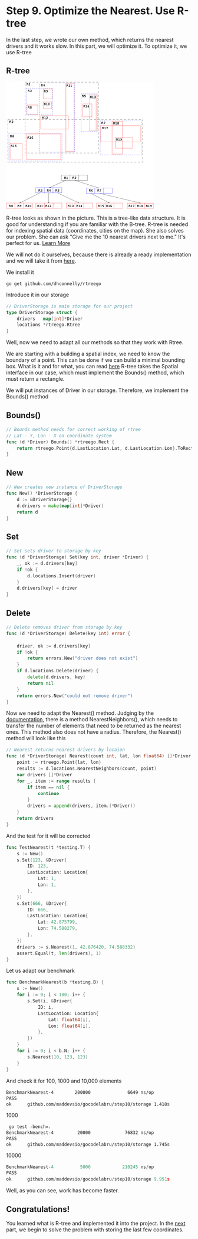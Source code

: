# Step 9. Optimize the Nearest. Use R-tree

In the last step, we wrote our own method, which returns the nearest drivers and it works slow. In this part, we will optimize it. To optimize it, we use R-tree

## R-tree
![](./400px-R-tree.svg.png)

R-tree looks as shown in the picture. This is a tree-like data structure. It is good for understanding if you are familiar with the B-tree. R-tree is needed for indexing spatial data (coordinates, cities on the map). She also solves our problem. She can ask "Give me the 10 nearest drivers next to me." It's perfect for us.
[Learn More](https://ru.wikipedia.org/wiki/R-%D0%B4%D0%B5%D1%80%D0%B5%D0%B2%D0%BE_(%D1%81%D1%82%D1%80%D1%83%D0%BA%D1%82%D1%83%D1%80%D0%B0_%D0%B4%D0%B0%D0%BD%D0%BD%D1%8B%D1%85))

We will not do it ourselves, because there is already a ready implementation and we will take it from [here](https://github.com/dhconnelly/rtreego).


We install it
```
go get github.com/dhconnelly/rtreego
```

Introduce it in our storage
```Go
// DriverStorage is main storage for our project
type DriverStorage struct {
	drivers   map[int]*Driver
	locations *rtreego.Rtree
}

```
Well, now we need to adapt all our methods so that they work with Rtree.

We are starting with a building a spatial index, we need to know the boundary of a point. This can be done if we can build a minimal bounding box. What is it and for what, you can read [here](https://en.wikipedia.org/wiki/Minimum_bounding_rectangle)
R-tree takes the Spatial interface in our case, which must implement the Bounds() method, which must return a rectangle.

We will put instances of Driver in our storage. Therefore, we implement the Bounds() method

## Bounds()
```Go
// Bounds method needs for correct working of rtree
// Lat - Y, Lon - X on coordinate system
func (d *Driver) Bounds() *rtreego.Rect {
	return rtreego.Point{d.LastLocation.Lat, d.LastLocation.Lon}.ToRect(0.01)
}
```

## New
```Go
// New creates new instance of DriverStorage
func New() *DriverStorage {
	d := &DriverStorage{}
	d.drivers = make(map[int]*Driver)
	return d
}
```

## Set
```Go
// Set sets driver to storage by key
func (d *DriverStorage) Set(key int, driver *Driver) {
	_, ok := d.drivers[key]
	if !ok {
		d.locations.Insert(driver)
	}
	d.drivers[key] = driver
}

```

## Delete
```Go
// Delete removes driver from storage by key
func (d *DriverStorage) Delete(key int) error {

	driver, ok := d.drivers[key]
	if !ok {
		return errors.New("driver does not exist")
	}
	if d.locations.Delete(driver) {
		delete(d.drivers, key)
		return nil
	}
	return errors.New("could not remove driver")
}


```
Now we need to adapt the Nearest() method. Judging by the [ documentation](https://godoc.org/github.com/dhconnelly/rtreego), there is a method NearestNeighbors(), which needs to transfer the number of elements that need to be returned as the nearest ones. This method also does not have a radius. Therefore, the Nearest() method will look like this
```Go
// Nearest returns nearest drivers by locaion
func (d *DriverStorage) Nearest(count int, lat, lon float64) []*Driver {
	point := rtreego.Point{lat, lon}
	results := d.locations.NearestNeighbors(count, point)
	var drivers []*Driver
	for _, item := range results {
		if item == nil {
			continue
		}
		drivers = append(drivers, item.(*Driver))
	}
	return drivers
}
```
And the test for it will be corrected
```Go
func TestNearest(t *testing.T) {
	s := New()
	s.Set(123, &Driver{
		ID: 123,
		LastLocation: Location{
			Lat: 1,
			Lon: 1,
		},
	})
	s.Set(666, &Driver{
		ID: 666,
		LastLocation: Location{
			Lat: 42.875799,
			Lon: 74.588279,
		},
	})
	drivers := s.Nearest(1, 42.876420, 74.588332)
	assert.Equal(t, len(drivers), 1)
}
```

Let us adapt our benchmark
```Go
func BenchmarkNearest(b *testing.B) {
	s := New()
	for i := 0; i < 100; i++ {
		s.Set(i, &Driver{
			ID: i,
			LastLocation: Location{
				Lat: float64(i),
				Lon: float64(i),
			},
		})
	}
	for i := 0; i < b.N; i++ {
		s.Nearest(10, 123, 123)
	}
}
```
And check it for 100, 1000 and 10,000 elements
```
BenchmarkNearest-4        200000              6649 ns/op
PASS
ok      github.com/maddevsio/gocodelabru/step10/storage 1.418s
```
1000
```
 go test -bench=.
BenchmarkNearest-4         20000             76832 ns/op
PASS
ok      github.com/maddevsio/gocodelabru/step10/storage 1.745s
```
10000
```Go
BenchmarkNearest-4          5000            210245 ns/op
PASS
ok      github.com/maddevsio/gocodelabru/step10/storage 9.951s
```

Well, as you can see, work has become faster.

## Congratulations!
You learned what is R-tree and implemented it into the project. In the [next](../step10/README.md) part, we begin to solve the problem with storing the last few coordinates.